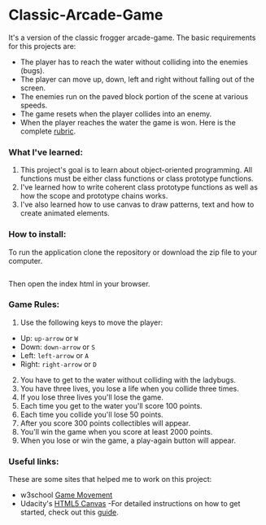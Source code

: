 Classic-Arcade-Game
===============================

 It's a version of the classic frogger arcade-game. The basic requirements for this projects are:
- The player has to reach the water without colliding into the enemies (bugs).
- The player can move up, down, left and right without falling out of the screen.
- The enemies run on the paved block portion of the scene at various speeds.
- The game resets when the player collides into an enemy.
- When the player reaches the water the game is won.
Here is the complete [rubric](https://review.udacity.com/#!/projects/2696458597/rubric).

### What I've learned:
1. This project's goal is to learn about object-oriented programming. All functions must be either class functions or class prototype functions.
2. I've learned how to write coherent class prototype functions as well as how the scope and prototype chains works.
3. I've also learned how to use canvas to draw patterns, text and how to create animated elements.

### How to install:
To run the application clone the repository or download the zip file to your computer.

```git clone https://github.com/harshitha-97/Classic-Arcade-Game.git
```

Then open the index html in your browser.

### Game Rules:
1. Use the following keys to move the player:
- Up: `up-arrow` or `W`
- Down: `down-arrow` or `S`
- Left: `left-arrow` or `A`
- Right: `right-arrow` or `D`

2. You have to get to the water without colliding with the ladybugs.
3. You have three lives, you lose a life when you collide three times.
4. If you lose three lives you'll lose the game.
5. Each time you get to the water you'll score 100 points.
6. Each time you collide you'll lose 50 points.
7. After you score 300 points collectibles will appear.
8. You'll win the game when you score at least 2000 points.
9. When you lose or win the game, a play-again button will appear.

### Useful links:
These are some sites that helped me to work on this project:
- w3school [Game Movement](https://www.w3schools.com/graphics/game_movement.asp)
- Udacity's [HTML5 Canvas](https://www.udacity.com/course/html5-canvas--ud292)
-For detailed instructions on how to get started, check out this [guide](https://docs.google.com/document/d/1v01aScPjSWCCWQLIpFqvg3-vXLH2e8_SZQKC8jNO0Dc/pub?embedded=true).
